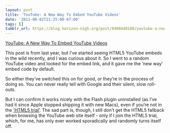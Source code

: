 ```yaml
---
layout: post
title: 'YouTube: A New Way To Embed YouTube Videos'
date: '2011-08-02T21:25:00-07:00'
tags: []
tumblr_url: https://blog.horizon-nigh.org/post/8408448188/youtube-a-new-way-to-embed-youtube-videos
---
```

[YouTube: A New Way To Embed YouTube Videos](http://apiblog.youtube.com/2010/07/new-way-to-embed-youtube-videos.html)  

This post is from last year, but I’ve started seeing HTML5 YouTube embeds in the wild recently, and I was curious about it. So I went to a random YouTube video and looked for the embed link, and it gave me the ‘new way’ embed code by default.

So either they’ve switched this on for good, or they’re in the process of doing so. You can never really tell with Google and their silent, slow roll-outs.

But I can confirm it works nicely with the Flash plugin uninstalled (as I’ve had it since Apple stopped shipping it with new Macs), even if you’re not in the ['HTML5 trial’](http://www.youtube.com/html5). The sad part is, though, I still don’t get the HTML5 fallback when browsing the YouTube web site itself - only if I join the HTML5 trial, which, for me, has only ever worked sporadically and randomly turns itself off.


